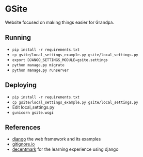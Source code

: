# GSite
Website focused on making things easier for Grandpa.

## Running
- `pip install -r requirements.txt`
- `cp gsite/local_settings_example.py gsite/local_settings.py`
- `export DJANGO_SETTINGS_MODULE=gsite.settings`
- `python manage.py migrate`
- `python manage.py runserver`

## Deploying
- `pip install -r requirements.txt`
- `cp gsite/local_settings_example.py gsite/local_settings.py`
- Edit local_settings.py
- `gunicorn gsite.wsgi`

## References
- [django](https://www.djangoproject.com/) the web framework and its examples
- [gitignore.io](https://www.gitignore.io/)
- [decentmark](https://github.com/DecentMark/decentmark) for the learning experience using django
